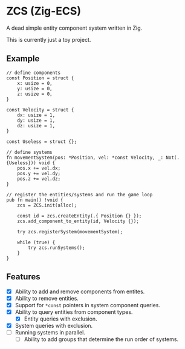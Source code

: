 # ZCS (Zig-ECS)
A dead simple entity component system written in Zig.

This is currently just a toy project.
## Example
```zig
// define components
const Position = struct {
    x: usize = 0,
    y: usize = 0,
    z: usize = 0,
}

const Velocity = struct {
    dx: usize = 1,
    dy: usize = 1,
    dz: usize = 1,
}

const Useless = struct {};

// define systems
fn movementSystem(pos: *Position, vel: *const Velocity, _: Not(.{Useless})) void {
    pos.x += vel.dx;
    pos.y += vel.dy;
    pos.z += vel.dz;
}

// register the entities/systems and run the game loop
pub fn main() !void {
    zcs = ZCS.init(alloc);

    const id = zcs.createEntity(.{ Position {} });
    zcs.add_component_to_entity(id, Velocity {});

    try zcs.registerSystem(movementSystem);

    while (true) {
        try zcs.runSystems();
    }
}
```

## Features
- [x] Ability to add and remove components from entites.
- [x] Ability to remove entities.
- [x] Support for `*const` pointers in system component queries.
- [x] Ability to query entities from component types.
    - [x] Entity queries with exclusion.
- [x] System queries with exclusion.
- [ ] Running systems in parallel.
    - [ ] Ability to add groups that determine the run order of systems.
